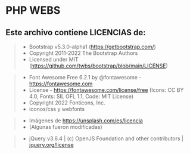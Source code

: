 # PHP WEBS

## Este archivo contiene LICENCIAS de:

> * Bootstrap  v5.3.0-alpha1 (https://getbootstrap.com/)
> * Copyright 2011-2022 The Bootstrap Authors
> * Licensed under MIT (https://github.com/twbs/bootstrap/blob/main/LICENSE)


> * Font Awesome Free 6.2.1 by @fontawesome - https://fontawesome.com
> * License - https://fontawesome.com/license/free (Icons: CC BY 4.0, Fonts: SIL OFL 1.1, Code: MIT License)
> * Copyright 2022 Fonticons, Inc.
> * iconos/css y webfonts

> * Imágenes de https://unsplash.com/es/licencia
> * (Algunas fueron modificadas)

> * jQuery v3.6.4 | (c) OpenJS Foundation and other contributors | [jquery.org/license](https://jquery.com/license/)